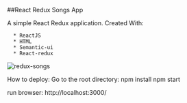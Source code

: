 ##React Redux Songs App

A simple React Redux application. Created With:

      * ReactJS
      * HTML
      * Semantic-ui
      * React-redux

![redux-songs](https://user-images.githubusercontent.com/1144314/61189653-6ac5df00-a65e-11e9-9ba8-2738075fa957.png)

How to deploy:
Go to the root directory:
npm install
npm start

run browser: http://localhost:3000/